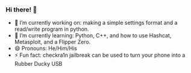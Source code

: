 ### Hi there! 👋
- 🔭 I’m currently working on: making a simple settings format and a read/write program in python.
- 🌱 I’m currently learning: Python, C++, and how to use Hashcat, Metasploit, and a Flipper Zero.
- 😄 Pronouns: He/Him/His
- ⚡ Fun fact: checkra1n jailbreak can be used to turn your phone into a Rubber Ducky USB